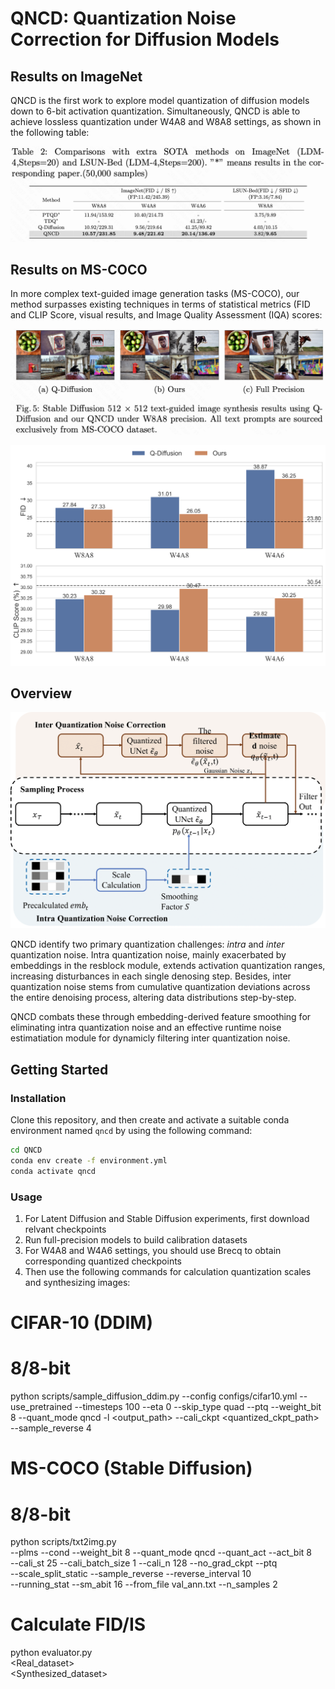 
# QNCD: Quantization Noise Correction for Diffusion Models

## Results on ImageNet
QNCD is the first work to explore model quantization of diffusion models down to 6-bit activation quantization. Simultaneously, QNCD is able to achieve lossless quantization under W4A8 and W8A8 settings, as shown in the following table: 

![imagenet](fig/imagenet.png)



## Results on MS-COCO

In more complex text-guided image generation tasks (MS-COCO), our method surpasses existing techniques in terms of statistical metrics (FID and CLIP Score, visual results, and Image Quality Assessment (IQA) scores:

![visual](fig/visual.png)

![mscoco](fig/mscoco-4.png)


## Overview

![pipeline](fig/pipeline.png)  

QNCD identify two primary quantization challenges: *intra* and *inter* quantization noise. Intra quantization noise, mainly exacerbated by embeddings in the resblock module, extends activation quantization ranges, increasing disturbances in each single denosing step. Besides, inter quantization noise stems from cumulative quantization deviations across the entire denoising process, altering data distributions step-by-step. 

QNCD combats these through embedding-derived feature smoothing for eliminating intra quantization noise and an effective runtime noise estimatiation module for dynamicly filtering inter quantization noise.



## Getting Started

### Installation

Clone this repository, and then create and activate a suitable conda environment named `qncd` by using the following command:

```bash
cd QNCD
conda env create -f environment.yml
conda activate qncd
```

### Usage

1. For Latent Diffusion and Stable Diffusion experiments, first download relvant checkpoints 
2. Run  full-precision models to build calibration datasets
3. For W4A8 and W4A6 settings, you should use Brecq to obtain corresponding quantized checkpoints
4. Then use the following commands for calculation quantization scales and synthesizing images:

# CIFAR-10 (DDIM)
# 8/8-bit 
python scripts/sample_diffusion_ddim.py --config configs/cifar10.yml --use_pretrained --timesteps 100 --eta 0 --skip_type quad --ptq --weight_bit 8 --quant_mode qncd  -l <output_path> --cali_ckpt <quantized_ckpt_path> --sample_reverse 4

# MS-COCO (Stable Diffusion)
# 8/8-bit 
python scripts/txt2img.py \
--plms --cond  --weight_bit 8 --quant_mode qncd --quant_act --act_bit 8 \
--cali_st 25 --cali_batch_size 1 --cali_n 128 --no_grad_ckpt  --ptq \
--scale_split_static --sample_reverse --reverse_interval 10 \
--running_stat --sm_abit 16 --from_file val_ann.txt --n_samples 2 

# Calculate FID/IS
python evaluator.py     \
<Real_dataset>  \
<Synthesized_dataset>




